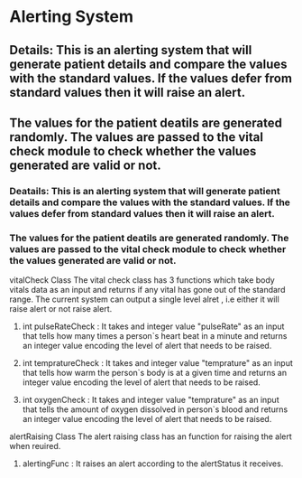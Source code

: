 # Alerting System

## Details: This is an alerting system that will generate patient details and compare the values with the standard values. If the values defer from standard values then it will raise an alert.
## The values for the patient deatils are generated randomly. The values are passed to the vital check module to check whether the values generated are valid or not.
### Deatails: This is an alerting system that will generate patient details and compare the values with the standard values. If the values defer from standard values then it will raise an alert.
### The values for the patient deatils are generated randomly. The values are passed to the vital check module to check whether the values generated are valid or not.

vitalCheck Class
The vital check class has 3 functions which take body vitals data as an input and returns if any vital has gone out of the standard range.
The current system can output a single level alret , i.e either it will raise alert or not raise alert.

1. int pulseRateCheck : It takes and integer value "pulseRate" as an input that tells how many times a person\`s heart beat in a minute and returns an integer value encoding the level of alert that needs to be raised.

2. int tempratureCheck : It takes and integer value "temprature" as an input that tells how warm the person\`s body is at a given time and returns an integer value encoding the level of alert that needs to be raised.

3. int oxygenCheck : It takes and integer value "temprature" as an input that tells the amount of oxygen dissolved in person\`s blood and returns an integer value encoding the level of alert that needs to be raised.


alertRaising Class
The alert raising class has an function for raising the alert when reuired.

1. alertingFunc : It raises an alert according to the alertStatus it receives.